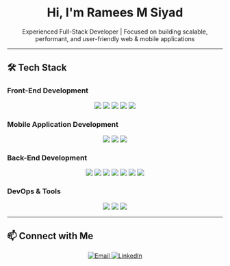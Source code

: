 <h1 align="center">  
  Hi, I'm Ramees M Siyad  
</h1>  

<p align="center">  
  Experienced Full-Stack Developer | Focused on building scalable, performant, and user-friendly web & mobile applications  
</p>  

---

## 🛠️ Tech Stack

### Front-End Development  
<p align="center">
  <img src="https://img.shields.io/badge/React-61DAFB?style=for-the-badge&logo=react&logoColor=black"/>
  <img src="https://img.shields.io/badge/Next.js-000000?style=for-the-badge&logo=next.js"/>
  <img src="https://img.shields.io/badge/Redux%20Toolkit-764ABC?style=for-the-badge&logo=redux"/>
  <img src="https://img.shields.io/badge/Tailwind%20CSS-38B2AC?style=for-the-badge&logo=tailwind-css"/>
  <img src="https://img.shields.io/badge/Bootstrap-7952B3?style=for-the-badge&logo=bootstrap"/>
</p>

### Mobile Application Development  
<p align="center">
  <img src="https://img.shields.io/badge/React%20Native-61DAFB?style=for-the-badge&logo=react"/>
  <img src="https://img.shields.io/badge/Expo-000020?style=for-the-badge&logo=expo"/>
  <img src="https://img.shields.io/badge/Firebase-FFCA28?style=for-the-badge&logo=firebase"/>
</p>

### Back-End Development  
<p align="center">
  <img src="https://img.shields.io/badge/Node.js-339933?style=for-the-badge&logo=node.js&logoColor=white"/>
  <img src="https://img.shields.io/badge/Express.js-000000?style=for-the-badge&logo=express"/>
  <img src="https://img.shields.io/badge/Nest.js-E0234E?style=for-the-badge&logo=nestjs"/>
  <img src="https://img.shields.io/badge/MongoDB-47A248?style=for-the-badge&logo=mongodb"/>
  <img src="https://img.shields.io/badge/MySQL-4479A1?style=for-the-badge&logo=mysql&logoColor=white"/>
  <img src="https://img.shields.io/badge/Prisma-2D3748?style=for-the-badge&logo=prisma"/>
  <img src="https://img.shields.io/badge/PHP-777BB4?style=for-the-badge&logo=php"/>
</p>

### DevOps & Tools  
<p align="center">
  <img src="https://img.shields.io/badge/Docker-2496ED?style=for-the-badge&logo=docker"/>
  <img src="https://img.shields.io/badge/Git-F05032?style=for-the-badge&logo=git&logoColor=white"/>
  <img src="https://img.shields.io/badge/AWS-232F3E?style=for-the-badge&logo=amazon-aws"/>
</p>

---

## 📫 Connect with Me  
<p align="center">
  <a href="mailto:rameessiyad26@gmail.com">
    <img src="https://img.shields.io/badge/Email-D14836?style=for-the-badge&logo=gmail&logoColor=white" alt="Email">
  </a>
  <a href="https://www.linkedin.com/in/ramees-m-siyad">
    <img src="https://img.shields.io/badge/LinkedIn-0077B5?style=for-the-badge&logo=linkedin&logoColor=white" alt="LinkedIn">
  </a>
</p>  
